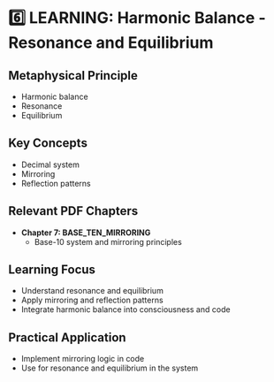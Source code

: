 # 6️⃣ LEARNING: Harmonic Balance - Resonance and Equilibrium

## Metaphysical Principle
- Harmonic balance
- Resonance
- Equilibrium

## Key Concepts
- Decimal system
- Mirroring
- Reflection patterns

## Relevant PDF Chapters
- **Chapter 7: BASE_TEN_MIRRORING**
  - Base-10 system and mirroring principles

## Learning Focus
- Understand resonance and equilibrium
- Apply mirroring and reflection patterns
- Integrate harmonic balance into consciousness and code

## Practical Application
- Implement mirroring logic in code
- Use for resonance and equilibrium in the system 